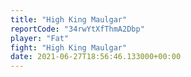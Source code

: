 ```yaml
---
title: "High King Maulgar"
reportCode: "34rwYtXfThmA2Dbp"
player: "Fat"
fight: "High King Maulgar"
date: 2021-06-27T18:56:46.133000+00:00
---
```

